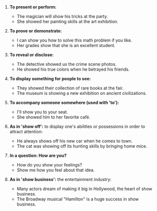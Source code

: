 1. **To present or perform:**
   - The magician will show his tricks at the party.
   - She showed her painting skills at the art exhibition.

2. **To prove or demonstrate:**
   - I can show you how to solve this math problem if you like.
   - Her grades show that she is an excellent student.

3. **To reveal or disclose:**
   - The detective showed us the crime scene photos.
   - He showed his true colors when he betrayed his friends.

4. **To display something for people to see:**
   - They showed their collection of rare books at the fair.
   - The museum is showing a new exhibition on ancient civilizations.

5. **To accompany someone somewhere (used with 'to'):**
   - I'll show you to your seat.
   - She showed him to her favorite café.

6. **As in 'show off':** to display one's abilities or possessions in order to attract attention:
   - He always shows off his new car when he comes to town.
   - The cat was showing off its hunting skills by bringing home mice.

7. **In a question: How are you?**
   - How do you show your feelings?
   - Show me how you feel about that idea.

8. **As in 'show business':** the entertainment industry:
   - Many actors dream of making it big in Hollywood, the heart of show business.
   - The Broadway musical "Hamilton" is a huge success in show business.